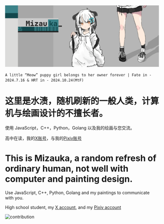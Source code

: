 ![A background picture](画板.png)

`A little “Meow” puppy girl belongs to her owner forever | Fate in - 2024.7.16 & HRT in - 2024.10.24(MtF)`


# 这里是水渍，随机刷新的一般人类，计算机与绘画设计的不擅长者。

使用 JavaScript，C++，Python，Golang 以及我的绘画与您交流。

高中在读，我的[X账号](https://x.com/mizaukawa)，与我的[Pixiv账号](https://www.pixiv.net/users/103346030)



# This is Mizauka, a random refresh of ordinary human, not well with computer and painting design.

Use JavaScript, C++, Python, Golang and my paintings to communicate with you.

High school student, my [X account](https://x.com/mizaukawa), and my [Pixiv account](https://www.pixiv.net/users/103346030)



![contribution](https://green-wall.leoku.dev/share/Mizauka)

